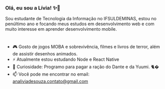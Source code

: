### Olá, eu sou a Lívia! ✨👋
 Sou estudante de Tecnologia da Informação no IFSULDEMINAS, estou no penúltimo ano e focando meus estudos em desenvolvimento web e com muito interesse em aprender desenvolvimento mobile.
 
 #

- 🎮 Gosto de jogos MOBA e sobrevivência, filmes e livros de terror, além de assistir desenhos animados.
- ⚡ Atualmente estou estudando Node e React Native
- 🧐 Curiosidade: Programo para pagar a ração do Dante e da Yuumi. 🐈� 
- 📫 Você pode me encontrar no email: analiviadesouza.contato@gmail.com
